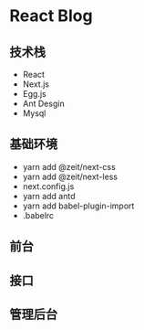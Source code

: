 # React Blog

## 技术栈
- React
- Next.js
- Egg.js
- Ant Desgin
- Mysql

## 基础环境
- yarn add @zeit/next-css
- yarn add @zeit/next-less
- next.config.js
- yarn add antd 
- yarn add babel-plugin-import
- .babelrc

## 前台

## 接口

## 管理后台